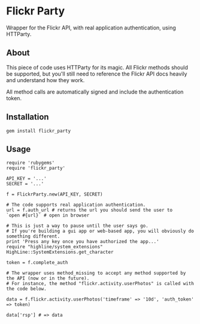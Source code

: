 Flickr Party
============

Wrapper for the Flickr API, with real application authentication, using HTTParty.

About
-----

This piece of code uses HTTParty for its magic. All Flickr methods should
be supported, but you'll still need to reference the Flickr API docs heavily
and understand how they work.

All method calls are automatically signed and include the authentication token.

Installation
------------

    gem install flickr_party
    
Usage
-----

    require 'rubygems'
    require 'flickr_party'
    
    API_KEY = '...'
    SECRET = '...'
    
    f = FlickrParty.new(API_KEY, SECRET)
    
    # The code supports real application authentication.
    url = f.auth_url # returns the url you should send the user to
    `open #{url}` # open in browser
    
    # This is just a way to pause until the user says go.
    # If you're building a gui app or web-based app, you will obviously do something different.
    print 'Press any key once you have authorized the app...'
    require "highline/system_extensions"
    HighLine::SystemExtensions.get_character
    
    token = f.complete_auth
    
    # The wrapper uses method_missing to accept any method supported by the API (now or in the future).
    # For instance, the method "flickr.activity.userPhotos" is called with the code below.
    
    data = f.flickr.activity.userPhotos('timeframe' => '10d', 'auth_token' => token)

    data['rsp'] # => data
